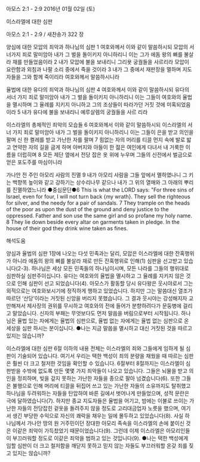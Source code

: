 아모스 2:1 - 2:9 
2016년 01월 02일 (토)

이스라엘에 대한 심판



아모스 2:1 - 2:9 / 새찬송가 322 장


양심에 대한 모압의 죄악과 하나님의 심판
1 여호와께서 이와 같이 말씀하시되 모압의 서너가지 죄로 말미암아 내가 그 벌을 돌이키지 아니하리니 이는 그가 에돔 왕의 뼈를 불살라 재를 만들었음이라 2 내가 모압에 불을 보내리니 그리욧 궁궐들을 사르리라 모압이 요란함과 외침과 나팔 소리 중에서 죽을 것이라 3 내가 그 중에서 재판장을 멸하며 지도자들을 그와 함께 죽이리라 여호와께서 말씀하시니라

율법에 대한 유다의 죄악과 하나님의 심판
4 여호와께서 이와 같이 말씀하시되 유다의 서너 가지 죄로 말미암아 내가 그 벌을 돌이키지 아니하리니 이는 그들이 여호와의 율법을 멸시하며 그 율례를 지키지 아니하고 그의 조상들이 따라가던 거짓 것에 미혹되었음이라 5 내가 유다에 불을 보내리니 예루살렘의 궁궐들을 사르
리라

이스라엘의 총체적인 죄악의 모습들
6 여호와께서 이와 같이 말씀하시되 이스라엘의 서너 가지 죄로 말미암아 내가 그 벌을 돌이키지 아니하리니 이는 그들이 은을 받고 의인을 팔며 신 한 켤레를 받고 가난한 자를 팔며 7 힘없는 자의 머리를 티끌 먼지 속에 발로 밟고 연약한 자의 길을 굽게 하며 아버지와 아들이
한 젊은 여인에게 다녀서 내 거룩한 이름을 더럽히며 8 모든 제단 옆에서 전당 잡은 옷 위에 누우며 그들의 신전에서 벌금으로 얻은 포도주를 마심이니라

가나안 전 주인 아모리 사람의 진멸
9 내가 아모리 사람을 그들 앞에서 멸하였나니 그 키는 백향목 높이와 같고 강하기는 상수리나무 같으나 내가 그 위의 열매와 그 아래의 뿌리를 진멸하였느니라
●중심문단●6 This is what the LORD says: "For three sins of Israel, even for four, I will not turn back {my wrath}. They sell the righteous for silver, and the needy for a pair of sandals. 7 They trample on the heads of the poor as upon the dust of the ground and deny justice to the oppressed. Father and son use the same girl and so profane my holy name. 8 They lie down beside every altar on garments taken in pledge. In the house of their god they drink wine taken as fines.

해석도움





양심과 율법의 심판 
1장에 나오는 다섯 민족과는 달리, 모압은 이스라엘에 대한 잔혹행위가 아니라 에돔의 왕의 뼈를 불살라 재로 만든 잔혹행위로 인해(1) 심판을 선고받고 있습니다(2-3). 하나님은 세상 모든 민족들의 하나님이시며, 모든 나라를 그들의 행위대로 심판하실 심판주이십니다. 유다는 여호와의 율법을 멸시하고 그 율례를 지키지 않은 것으로 인해 심판이 선고 되었습니다(4). 아모스가 활동할 당시 유다왕은 웃시야로서 그는 외적으로는 여호와보시기에 정직하게 행하고 있었습니다. 하지만 그는 말씀대신 열조가 따르던 ‘산당’이라는 거짓된 신앙을 버리지 못했습니다. 그 결과 웃시야는 강성해지자 교만해져서 제사장의 권위를 무시하고 여호와의 전에 들어가 분향하려다가 문둥병에 걸리고 말았습니다. 신자의 부패는 무엇보다도 먼저 말씀을 버림으로부터 시작됩니다. 하나님은 율법 있는 자에게는 율법의 심판으로, 율법 없는 자에게는 율법 없는 심판으로 온 세상을 심판 하시는 분이십니다.
●나는 지금 말씀을 멸시하고 대신 거짓된 것을 따르고 있지는 않습니까? 

이스라엘에 대한 심판 
6절 이하의 내용 전체는 이스라엘의 죄와 그들에게 임하게 될 심판이 기술되어 있습니다. 여기서 우리는 택한 백성이 죄의 분량을 채웠을 때 따르는 심판은 훨씬 더 크고 철저한 것임을 확인할 수 있습니다. 6절부터 8절까지는 이스라엘이 심판받을 수밖에 없도록 만든 몇몇 가지 죄악들이 나오고 있습니다. 그들은 뇌물을 받고 의인을 정죄하며, 빚을 갚지 못하는 가난한 자들을 종으로 팔아 넘겼습니다(6). 또한 그들은 불행으로 인해 머리에 티끌을 뒤집어 쓰고 있는 가난한 자들의 소유까지도 탈취했고 하나님을 두려워하는 자들을 탄압하여 바른 길에서 벗어나게 만들었으며, 성적 문란은 극에 달하였습니다(7). 하지만 종교 지도자들은 율법을 어기고, 밤에는 이불로 쓰이는 가난한 자들의 전당잡힌 겉옷을 돌려주지 않을 정도로 고리대금업자 노릇을 했으며, 여기서 생긴 부당한 수익으로 자신의 쾌락을 채우는 일에 몰두하고 있었습니다(8). 사실 하나님께서 가나안 땅의 원 거주민이던 장대한 아모리 족속을 이스라엘의 손에 붙이신 것은 이같은 죄악이 가득찼었기 때문이었습니다(9). 그런데 이제 이스라엘은 아모리인들이 부끄러워할 정도로 이같은 죄악을 범하고 있는 것입니다(9).
●나는 택한 백성에게 임할 심판이 더 크고 철저함을 깨닫지 못하고 믿지 않는 자들도 부끄러워할 온갖 죄를 짖고 있지는 않습니까?